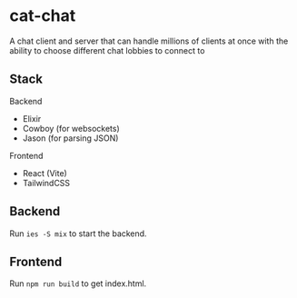 # cat-chat

A chat client and server that can handle millions of clients at once with the ability to choose different chat lobbies to connect to

## Stack
Backend
- Elixir
- Cowboy (for websockets)
- Jason (for parsing JSON)

Frontend
- React (Vite)
- TailwindCSS

## Backend

Run ```ies -S mix``` to start the backend.

## Frontend

Run ```npm run build``` to get index.html.
